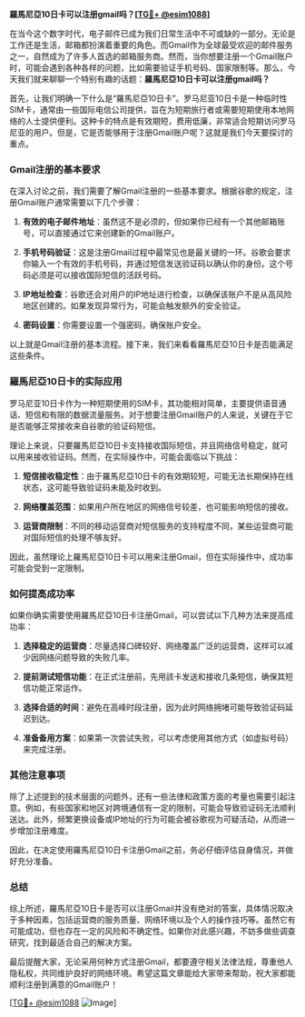 **羅馬尼亞10日卡可以注册gmail吗？[[TG💪+ @esim1088](https://t.me/s/esim1088)]**

在当今这个数字时代，电子邮件已成为我们日常生活中不可或缺的一部分。无论是工作还是生活，邮箱都扮演着重要的角色。而Gmail作为全球最受欢迎的邮件服务之一，自然成为了许多人首选的邮箱服务商。然而，当你想要注册一个Gmail账户时，可能会遇到各种各样的问题，比如需要验证手机号码、国家限制等。那么，今天我们就来聊聊一个特别有趣的话题：**羅馬尼亞10日卡可以注册gmail吗？**

首先，让我们明确一下什么是“羅馬尼亞10日卡”。罗马尼亚10日卡是一种临时性SIM卡，通常由一些国际电信公司提供，旨在为短期旅行者或需要短期使用本地网络的人士提供便利。这种卡的特点是有效期短，费用低廉，非常适合短期访问罗马尼亚的用户。但是，它是否能够用于注册Gmail账户呢？这就是我们今天要探讨的重点。

### **Gmail注册的基本要求**

在深入讨论之前，我们需要了解Gmail注册的一些基本要求。根据谷歌的规定，注册Gmail账户通常需要以下几个步骤：

1. **有效的电子邮件地址**：虽然这不是必须的，但如果你已经有一个其他邮箱账号，可以直接通过它来创建新的Gmail账户。
   
2. **手机号码验证**：这是注册Gmail过程中最常见也是最关键的一环。谷歌会要求你输入一个有效的手机号码，并通过短信发送验证码以确认你的身份。这个号码必须是可以接收国际短信的活跃号码。

3. **IP地址检查**：谷歌还会对用户的IP地址进行检查，以确保该账户不是从高风险地区创建的。如果发现异常行为，可能会触发额外的安全验证。

4. **密码设置**：你需要设置一个强密码，确保账户安全。

以上就是Gmail注册的基本流程。接下来，我们来看看羅馬尼亞10日卡是否能满足这些条件。

### **羅馬尼亞10日卡的实际应用**

罗马尼亚10日卡作为一种短期使用的SIM卡，其功能相对简单，主要提供语音通话、短信和有限的数据流量服务。对于想要注册Gmail账户的人来说，关键在于它是否能够正常接收来自谷歌的验证码短信。

理论上来说，只要羅馬尼亞10日卡支持接收国际短信，并且网络信号稳定，就可以用来接收验证码。然而，在实际操作中，可能会面临以下挑战：

1. **短信接收稳定性**：由于羅馬尼亞10日卡的有效期较短，可能无法长期保持在线状态，这可能导致验证码未能及时收到。

2. **网络覆盖范围**：如果用户所在地区的网络信号较差，也可能影响短信的接收。

3. **运营商限制**：不同的移动运营商对短信服务的支持程度不同，某些运营商可能对国际短信的处理不够友好。

因此，虽然理论上羅馬尼亞10日卡可以用来注册Gmail，但在实际操作中，成功率可能会受到一定限制。

### **如何提高成功率**

如果你确实需要使用羅馬尼亞10日卡注册Gmail，可以尝试以下几种方法来提高成功率：

1. **选择稳定的运营商**：尽量选择口碑较好、网络覆盖广泛的运营商，这样可以减少因网络问题导致的失败几率。

2. **提前测试短信功能**：在正式注册前，先用該卡发送和接收几条短信，确保其短信功能正常运作。

3. **选择合适的时间**：避免在高峰时段注册，因为此时网络拥堵可能导致验证码延迟到达。

4. **准备备用方案**：如果第一次尝试失败，可以考虑使用其他方式（如虚拟号码）来完成注册。

### **其他注意事项**

除了上述提到的技术层面的问题外，还有一些法律和政策方面的考量也需要引起注意。例如，有些国家和地区对跨境通信有一定的限制，可能会导致验证码无法顺利送达。此外，频繁更换设备或IP地址的行为可能会被谷歌视为可疑活动，从而进一步增加注册难度。

因此，在决定使用羅馬尼亞10日卡注册Gmail之前，务必仔细评估自身情况，并做好充分准备。

### **总结**

综上所述，羅馬尼亞10日卡是否可以注册Gmail并没有绝对的答案，具体情况取决于多种因素，包括运营商的服务质量、网络环境以及个人的操作技巧等。虽然它有可能成功，但也存在一定的风险和不确定性。如果你对此感兴趣，不妨多做些调查研究，找到最适合自己的解决方案。

最后提醒大家，无论采用何种方式注册Gmail，都要遵守相关法律法规，尊重他人隐私权，共同维护良好的网络环境。希望这篇文章能给大家带来帮助，祝大家都能顺利注册到满意的Gmail账户！

[[TG💪+ @esim1088](https://t.me/s/esim1088) ![Image](https://i.postimg.cc/4NQfJmqS/Snipaste-2025-05-13-00-14-12.png)]